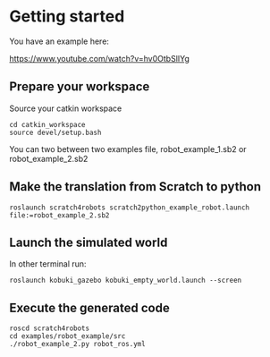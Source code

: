 # Getting started

You have an example here:

https://www.youtube.com/watch?v=hv0OtbSlIYg

## Prepare your workspace

Source your catkin workspace

    cd catkin_workspace
    source devel/setup.bash

You can two between two examples file, robot_example_1.sb2 or robot_example_2.sb2


## Make the translation from Scratch to python

	roslaunch scratch4robots scratch2python_example_robot.launch file:=robot_example_2.sb2

## Launch the simulated world

In other terminal run:

    roslaunch kobuki_gazebo kobuki_empty_world.launch --screen

## Execute the generated code

	roscd scratch4robots
	cd examples/robot_example/src
	./robot_example_2.py robot_ros.yml
